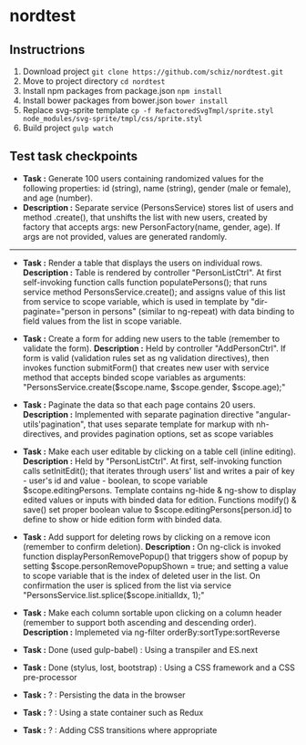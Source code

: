 # nordtest

## Instructrions

1. Download project `git clone https://github.com/schiz/nordtest.git`
2. Move to project directory `cd nordtest` 
3. Install npm packages from package.json `npm install`
4. Install bower packages from bower.json `bower install`
5. Replace svg-sprite template `cp -f RefactoredSvgTmpl/sprite.styl node_modules/svg-sprite/tmpl/css/sprite.styl`
5. Build project `gulp watch`

## Test task checkpoints
- **Task :** Generate 100 users containing randomized values for the following properties: id (string), name (string), gender (male or female), and age (number). 
- **Description :** Separate service (PersonsService) stores list of users and method .create(), that unshifts the list with new users, created by factory that accepts args: new PersonFactory(name, gender, age). If args are not provided, values are generated randomly.

---

- **Task :** Render a table that displays the users on individual rows. **Description :** Table is rendered by controller "PersonListCtrl". At first self-invoking function calls function populatePersons(); that runs service method PersonsService.create(); and assigns value of this list from service to scope variable, which is used in template by "dir-paginate="person in persons" (similar to ng-repeat) with data binding to field values from the list in scope variable.
- **Task :** Create a form for adding new users to the table (remember to validate the form). **Description :** Held by controller "AddPersonCtrl". If form is valid (validation rules set as ng validation directives), then invokes function submitForm() that creates new user with service method that accepts binded scope variables as arguments: "PersonsService.create($scope.name, $scope.gender, $scope.age);"
- **Task :** Paginate the data so that each page contains 20 users. **Description :** Implemented with separate pagination directive "angular-utils'pagination", that uses separate template for markup with nh-directives, and provides pagination options, set as scope variables
- **Task :** Make each user editable by clicking on a table cell (inline editing). **Description :** Held by "PersonListCtrl". At first, self-invoking function calls setInitEdit(); that iterates through users' list and writes a pair of key - user's id and value - boolean, to scope variable $scope.editingPersons. Template contains ng-hide & ng-show to display edited values or inputs with binded data for edition. Functions modify() & save() set proper boolean value to $scope.editingPersons[person.id] to define to show or hide edition form with binded data.
- **Task :** Add support for deleting rows by clicking on a remove icon (remember to confirm deletion). **Description :** On ng-click is invoked function displayPersonRemovePopup() that triggers show of popup by setting $scope.personRemovePopupShown = true; and setting a value to scope variable that is the index of deleted user in the list. On confirmation the user is spliced from the list via service "PersonsService.list.splice($scope.initialIdx, 1);"
- **Task :** Make each column sortable upon clicking on a column header (remember to support both ascending and descending order). **Description :** Implemeted via ng-filter orderBy:sortType:sortReverse

- **Task :** Done (used gulp-babel) : Using a transpiler and ES.next
- **Task :** Done (stylus, lost, bootstrap) : Using a CSS framework and a CSS pre-processor
- **Task :** ? : Persisting the data in the browser
- **Task :** ? : Using a state container such as Redux
- **Task :** ? : Adding CSS transitions where appropriate
